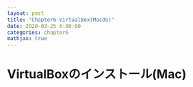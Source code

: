 ```yaml
---
layout: post
title: "Chapter6-VirtualBox(MacOS)"
date: 2020-03-25 6:00:00
categories: chapter6
mathjax: true
---
```


# VirtualBoxのインストール(Mac)